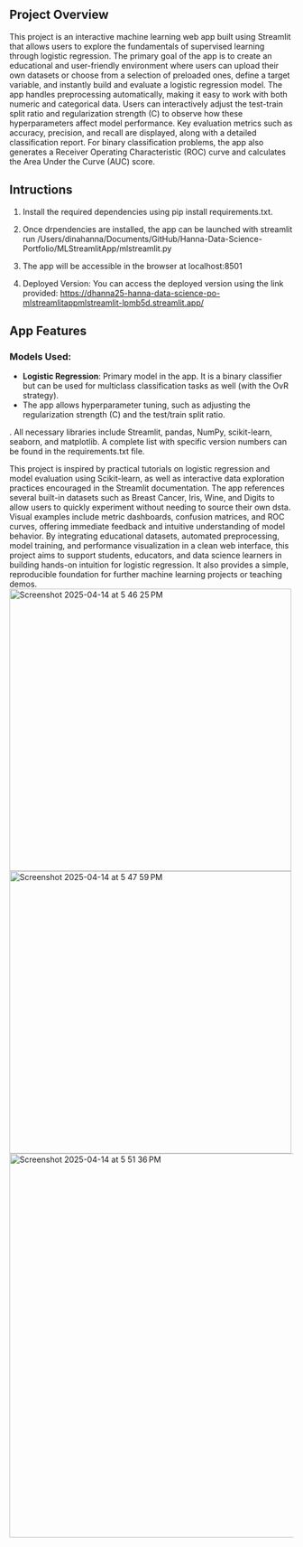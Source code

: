 ## Project Overview
This project is an interactive machine learning web app built using Streamlit that allows users to explore the fundamentals of supervised learning through logistic regression. The primary goal of the app is to create an educational and user-friendly environment where users can upload their own datasets or choose from a selection of preloaded ones, define a target variable, and instantly build and evaluate a logistic regression model. The app handles preprocessing automatically, making it easy to work with both numeric and categorical data. Users can interactively adjust the test-train split ratio and regularization strength (C) to observe how these hyperparameters affect model performance. Key evaluation metrics such as accuracy, precision, and recall are displayed, along with a detailed classification report. For binary classification problems, the app also generates a Receiver Operating Characteristic (ROC) curve and calculates the Area Under the Curve (AUC) score. 

## Intructions
1. Install the required dependencies using pip install requirements.txt. 

2. Once drpendencies are installed, the app can be launched with streamlit run /Users/dinahanna/Documents/GitHub/Hanna-Data-Science-Portfolio/MLStreamlitApp/mlstreamlit.py

3. The app will be accessible in the browser at localhost:8501

4. Deployed Version:  You can access the deployed version using the link provided: https://dhanna25-hanna-data-science-po-mlstreamlitappmlstreamlit-lpmb5d.streamlit.app/

## App Features 

### Models Used: 
- **Logistic Regression**: Primary model in the app. It is a binary classifier but can be used for multiclass classification tasks as well (with the OvR strategy).
- The app allows hyperparameter tuning, such as adjusting the regularization strength (C) and the test/train split ratio.

. All necessary libraries include Streamlit, pandas, NumPy, scikit-learn, seaborn, and matplotlib. A complete list with specific version numbers can be found in the requirements.txt file.

This project is inspired by practical tutorials on logistic regression and model evaluation using Scikit-learn, as well as interactive data exploration practices encouraged in the Streamlit documentation. The app references several built-in datasets such as Breast Cancer, Iris, Wine, and Digits to allow users to quickly experiment without needing to source their own dsta. Visual examples include metric dashboards, confusion matrices, and ROC curves, offering immediate feedback and intuitive understanding of model behavior. By integrating educational datasets, automated preprocessing, model training, and performance visualization in a clean web interface, this project aims to support students, educators, and data science learners in building hands-on intuition for logistic regression. It also provides a simple, reproducible foundation for further machine learning projects or teaching demos. 
<img width="500" alt="Screenshot 2025-04-14 at 5 46 25 PM" src="https://github.com/user-attachments/assets/ccd764b0-77f4-4981-8277-c5129598b583" />
<img width="500" alt="Screenshot 2025-04-14 at 5 47 59 PM" src="https://github.com/user-attachments/assets/b5952356-0322-4922-bcbb-f0cfb2a45989" />
<img width="680" alt="Screenshot 2025-04-14 at 5 51 36 PM" src="https://github.com/user-attachments/assets/33830bdf-143b-486f-b46e-e22ec5ccc340" />
